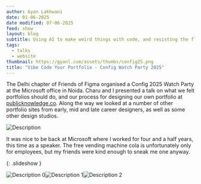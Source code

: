```yaml
---
author: Gyan Lakhwani
date: 01-06-2025
date modified: 07-06-2025
feed: show
layout: blog
subtitle: Using AI to make weird things with code, and resisting the flattening of the web.
tags:
  - talks
  - website
thumbnail: https://gyanl.com/assets/thumbs/config25.png
title: "Vibe Code Your Portfolio - Config Watch Party 2025"
---
```


The Delhi chapter of Friends of Figma organised a Config 2025 Watch Party at the Microsoft office in Noida. Charu and I presented a talk on what we felt portfolios should do, and our process for designing our own portfolio at [publicknowledge.co](https://www.publicknowledge.co). Along the way we looked at a number of other portfolio sites from early, mid and late career designers, as well as some other design studios.

![Description](https://gyanl.com/assets/config-invite.jpg)

It was nice to be back at Microsoft where I worked for four and a half years, this time as a speaker. The free vending machine cola is unfortunately only for employees, but my friends were kind enough to sneak me one anyway.

{: .slideshow }

![Description 0](https://gyanl.com/assets/config-25-0.jpg)![Description 1](https://gyanl.com/assets/config-25-1.jpg)![Description 2](https://gyanl.com/assets/config-25-2.png)
